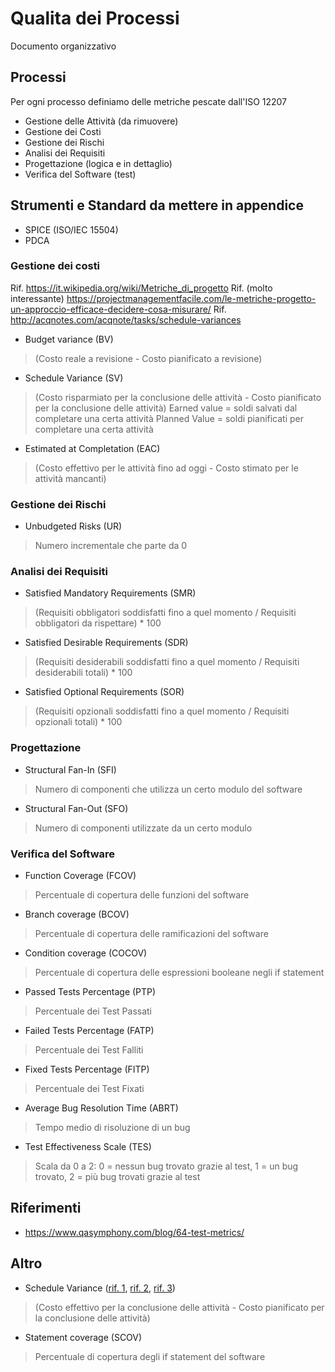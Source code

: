 # Qualita dei Processi

Documento organizzativo

## Processi 


Per ogni processo definiamo delle metriche pescate dall'ISO 12207

- Gestione delle Attività (da rimuovere)
- Gestione dei Costi
- Gestione dei Rischi
- Analisi dei Requisiti
- Progettazione (logica e in dettaglio)
- Verifica del Software (test)


## Strumenti e Standard da mettere in appendice

- SPICE (ISO/IEC 15504) 
- PDCA

### Gestione dei costi

Rif. https://it.wikipedia.org/wiki/Metriche_di_progetto
Rif. (molto interessante) https://projectmanagementfacile.com/le-metriche-progetto-un-approccio-efficace-decidere-cosa-misurare/
Rif. http://acqnotes.com/acqnote/tasks/schedule-variances

- Budget variance (BV)

> (Costo reale a revisione - Costo pianificato a revisione) 

- Schedule Variance (SV)

> (Costo risparmiato per la conclusione delle attività  - Costo pianificato per la conclusione delle attività)
> Earned value = soldi salvati dal completare una certa attività
> Planned Value = soldi pianificati per completare una certa attività

- Estimated at Completation (EAC)

> (Costo effettivo per le attività fino ad oggi - Costo stimato per le attività mancanti)


### Gestione dei Rischi

- Unbudgeted Risks (UR)

> Numero incrementale che parte da 0


### Analisi dei Requisiti


- Satisfied Mandatory Requirements (SMR)

> (Requisiti obbligatori soddisfatti fino a quel momento / Requisiti obbligatori da rispettare) * 100

- Satisfied Desirable Requirements (SDR)

> (Requisiti desiderabili soddisfatti fino a quel momento / Requisiti desiderabili totali) * 100

- Satisfied Optional Requirements (SOR)

> (Requisiti opzionali soddisfatti fino a quel momento / Requisiti opzionali totali) * 100


### Progettazione


- Structural Fan-In (SFI)

> Numero di componenti che utilizza un certo modulo del software


- Structural Fan-Out (SFO)

> Numero di componenti utilizzate da un certo modulo


### Verifica del Software

- Function Coverage (FCOV)

> Percentuale di copertura delle funzioni del software

- Branch coverage (BCOV)

> Percentuale di copertura delle ramificazioni del software

- Condition coverage (COCOV)

> Percentuale di copertura delle espressioni booleane negli if statement

- Passed Tests Percentage (PTP)

> Percentuale dei Test Passati

- Failed Tests Percentage (FATP)

> Percentuale dei Test Falliti

- Fixed Tests Percentage (FITP)

> Percentuale dei Test Fixati

- Average Bug Resolution Time (ABRT)

> Tempo medio di risoluzione di un bug

- Test Effectiveness Scale (TES)

> Scala da 0 a 2: 
	0 = nessun bug trovato grazie al test, 
	1 = un bug trovato, 
	2 = più bug trovati grazie al test

## Riferimenti 

- https://www.qasymphony.com/blog/64-test-metrics/

## Altro

- Schedule Variance ([rif. 1](https://www.wrike.com/project-management-guide/faq/what-is-schedule-variance-in-project-management/), [rif. 2](https://pmstudycircle.com/2012/05/schedule-variance-sv-cost-variance-cv-in-project-cost-management/), [rif. 3](https://hygger.io/blog/how-to-calculate-schedule-variance/))

> (Costo effettivo per la conclusione delle attività  - Costo pianificato per la conclusione delle attività)

- Statement coverage (SCOV)

> Percentuale di copertura degli if statement del software